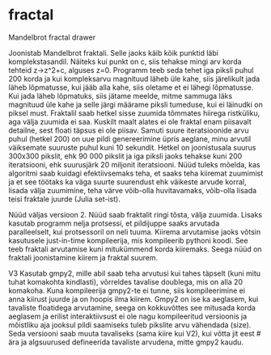 fractal
=======

Mandelbrot fractal drawer

Joonistab Mandelbrot fraktali. Selle jaoks käib kõik punktid läbi komplekstasandil. Näiteks kui punkt on c, siis tehakse mingi arv korda tehteid z->z^2+c, alguses z=0. Programm teeb seda tehet iga piksli puhul 200 korda ja kui kompleksarvu magnituud läheb üle kahe, siis järelikult jada läheb lõpmatusse, kui jääb alla kahe, siis oletame et ei lähegi lõpmatusse. Kui jada läheb lõpmatuks, siis jätame meelde, mitme sammuga läks magnituud üle kahe ja selle järgi määrame piksli tumeduse, kui ei läinudki on piksel must. Fraktalil saab hetkel sisse zuumida tõmmates hiirega ristküliku, aga välja zuumida ei saa. Kuskilt maalt alates ei ole fraktal enam piisavalt detailne, sest floati täpsus ei ole piisav. Samuti suure iteratsioonide arvu puhul (hetkel 200) on uue pildi genereerimine üpris aeglane, minu arvutil väiksemate suuruste puhul kuni 10 sekundit. Hetkel on joonistusala suurus 300x300 pikslit, ehk 90 000 pikslit ja iga piksli jaoks tehakse kuni 200 iteratsiooni, ehk suurusjärk 20 miljonit iteratsiooni. Nüüd tuleks mõelda, kas algoritmi saab kuidagi efektiivsemaks teha, et saaks teha kiiremat zuumimist ja et see töötaks ka väga suurte suurendust ehk väikeste arvude korral, lisada välja zuumimine, teha värve võib-olla huvitavamaks, võib-olla lisada teisi fraktale juurde (Julia set-ist).

Nüüd väljas versioon 2.
Nüüd saab fraktalit ringi tõsta, välja zuumida. Lisaks kasutab programm nelja protsessi, et pildijuppe saaks arvutada paralleelselt, kui protsessoril on neli tuuma. Kiirema arvutamise jaoks võtsin kasutusele just-in-time kompileerija, mis kompileerib pythoni koodi. See teeb fraktali arvutamise kuni mitukümmend korda kiiremaks. Seega nüüd on fraktali joonistamine kiirem ja fraktal suurem.

V3
Kasutab gmpy2, mille abil saab teha arvutusi kui tahes täpselt (kuni mitu tuhat komakohta kindlasti), võrreldes tavalise doublega, mis on alla 20 komakoha. Kuna kompileerija gmpy2-te ei tunne, siis kompileerimine ei anna kiirust juurde ja on hoopis ilma kiirem. Gmpy2 on ise ka aeglasem, kui tavaliste floatidega arvutamine, seega on kokkuvõttes see mitusada korda aeglasem ja erilist interaktiivsust ei ole nagu kompileeritud versioonis ja mõistliku aja jooksul pildi saamiseks tuleb pikslite arvu vähendada (size). Seda versiooni saab muuta tavaliseks (sama kiire kui V2), kui võtta jit eest # ära ja algsuurused defineerida tavaliste arvudena, mitte gmpy2 kaudu.
